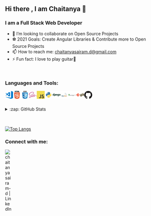 ## Hi there , I am Chaitanya 👋

### I am a Full Stack Web Developer

<!-- - 🔭 I’m currently working on ... -->
- 👯 I’m looking to collaborate on Open Source Projects
- &#9917; 2021 Goals: Create Angular Libraries & Contribute more to Open Source Projects
- 📫 How to reach me: chaitanyasairam.d@gmail.com
- ⚡ Fun fact: I love to play guitar🎸
<br/>

### Languages and Tools:

<img align="left" alt="Visual Studio Code" width="26px" src="https://raw.githubusercontent.com/github/explore/80688e429a7d4ef2fca1e82350fe8e3517d3494d/topics/visual-studio-code/visual-studio-code.png">
<img align="left" alt="HTML5" width="26px" src="https://raw.githubusercontent.com/github/explore/80688e429a7d4ef2fca1e82350fe8e3517d3494d/topics/html/html.png" />
<img align="left" alt="CSS3" width="26px" src="https://raw.githubusercontent.com/github/explore/80688e429a7d4ef2fca1e82350fe8e3517d3494d/topics/css/css.png" />
<img align="left" alt="Sass" width="26px" src="https://raw.githubusercontent.com/github/explore/80688e429a7d4ef2fca1e82350fe8e3517d3494d/topics/sass/sass.png" />
<img align="left" alt="JavaScript" width="26px" src="https://raw.githubusercontent.com/github/explore/80688e429a7d4ef2fca1e82350fe8e3517d3494d/topics/javascript/javascript.png">
<img align="left" alt="JavaScript" width="26px" src="https://raw.githubusercontent.com/github/explore/80688e429a7d4ef2fca1e82350fe8e3517d3494d/topics/python/python.png">
<img align="left" alt="JavaScript" width="26px" src="https://raw.githubusercontent.com/github/explore/80688e429a7d4ef2fca1e82350fe8e3517d3494d/topics/django/django.png">
<!-- <img align="left" alt="Node.js" width="26px" src="https://raw.githubusercontent.com/github/explore/80688e429a7d4ef2fca1e82350fe8e3517d3494d/topics/nodejs/nodejs.png" /> -->
<img align="left" alt="MySQL" width="26px" src="https://raw.githubusercontent.com/github/explore/80688e429a7d4ef2fca1e82350fe8e3517d3494d/topics/mysql/mysql.png" />
<img align="left" alt="MongoDB" width="26px" src="https://raw.githubusercontent.com/github/explore/80688e429a7d4ef2fca1e82350fe8e3517d3494d/topics/mongodb/mongodb.png" />
<img align="left" alt="Git" width="26px" src="https://raw.githubusercontent.com/github/explore/80688e429a7d4ef2fca1e82350fe8e3517d3494d/topics/git/git.png" />
<img align="left" alt="GitHub" width="26px" src="https://raw.githubusercontent.com/github/explore/78df643247d429f6cc873026c0622819ad797942/topics/github/github.png" />

<br />
<br />
<br/>


<details>
  <summary>:zap: GitHub Stats</summary>

  [![Anurag's github stats](https://github-readme-stats.vercel.app/api?username=chaitanyasairam-d&hide=issues&show_icons=true&theme=vue )](https://github.com/chaitanyasairam-d/github-readme-stats)


</details>
<br/>
<br/>

[![Top Langs](https://github-readme-stats.vercel.app/api/top-langs/?username=chaitanyasairam-d&layout=compact)](https://github.com/chaitanyasairam-d/github-readme-stats)

### Connect with me:

[<img align="left" alt="chaitanyasairam-d | LinkedIn" width="22px" src="https://cdn.jsdelivr.net/npm/simple-icons@v3/icons/linkedin.svg" />](https://linkedin.com/in/chaitanyasairam-d)

